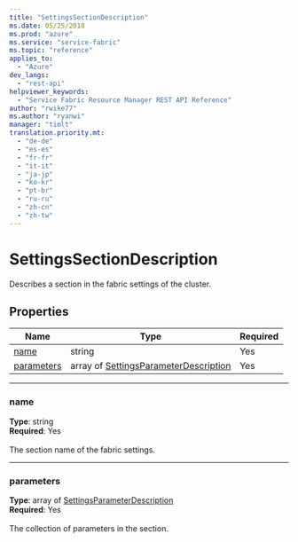 ```yaml
---
title: "SettingsSectionDescription"
ms.date: 05/25/2018
ms.prod: "azure"
ms.service: "service-fabric"
ms.topic: "reference"
applies_to: 
  - "Azure"
dev_langs: 
  - "rest-api"
helpviewer_keywords: 
  - "Service Fabric Resource Manager REST API Reference"
author: "rwike77"
ms.author: "ryanwi"
manager: "timlt"
translation.priority.mt: 
  - "de-de"
  - "es-es"
  - "fr-fr"
  - "it-it"
  - "ja-jp"
  - "ko-kr"
  - "pt-br"
  - "ru-ru"
  - "zh-cn"
  - "zh-tw"
---
```

# SettingsSectionDescription

Describes a section in the fabric settings of the cluster.

## Properties
| Name | Type | Required |
| --- | --- | --- |
| [name](#name) | string | Yes |
| [parameters](#parameters) | array of [SettingsParameterDescription](sfrp-model-settingsparameterdescription.md) | Yes |

____
### name
__Type__: string <br/>
__Required__: Yes<br/>
<br/>
The section name of the fabric settings.

____
### parameters
__Type__: array of [SettingsParameterDescription](sfrp-model-settingsparameterdescription.md) <br/>
__Required__: Yes<br/>
<br/>
The collection of parameters in the section.
